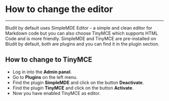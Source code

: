 # How to change the editor
<!-- Position: 5 -->
<!-- Date: 2017-10-21 18:00:00 -->
---
Bludit by default uses SimpleMDE Editor - a simple and clean editor for Markdown code but you can also choose TinyMCE which supports HTML Code and is more friendly. SimpleMDE and TinyMCE are pre-installed on Bludit by default, both are plugins and you can find it in the plugin section.

## How to change to TinyMCE
- Log in into the **Admin panel**.
- Go to **Plugins** on the left menu.
- Find the plugin **SimpleMDE** and click on the button **Deactivate**.
- Find the plugin **TinyMCE** and click on the button **Activate**.
- Now you have enabled TinyMCE as editor.
